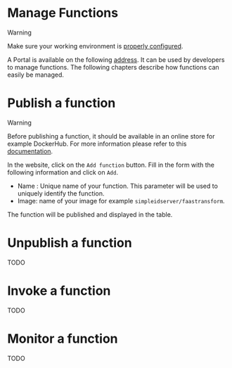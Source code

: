 # Manage Functions

> [!WARNING]
> Make sure your working environment is [properly configured](/documentation/gettingstarted/index.html).

A Portal is available on the following [address](http://localhost:30003). It can be used by developers to manage functions.
The following chapters describe how functions can easily be managed.

# Publish a function

> [!WARNING]
> Before publishing a function, it should be available in an online store for example DockerHub. For more information please refer to this [documentation](/documentation/functions/create.html#deploy-a-function).

In the website, click on the `Add function` button. Fill in the form with the following information and click on `Add`.

* Name : Unique name of your function. This parameter will be used to uniquely identify the function.
* Image: name of your image for example `simpleidserver/faastransform`.

The function will be published and displayed in the table.

# Unpublish a function

TODO

# Invoke a function

TODO

# Monitor a function

TODO